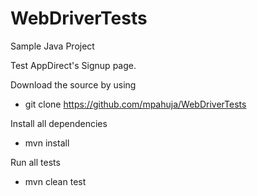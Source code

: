 # WebDriverTests
Sample Java Project 

Test AppDirect's Signup page.

Download the source by using 
 - git clone https://github.com/mpahuja/WebDriverTests

Install all dependencies
 - mvn install

Run all tests
 - mvn clean test
